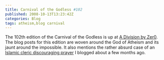 ```yaml
---
title: Carnival of the Godless #102
published: 2008-10-13T13:23:42Z
categories: Blog
tags: atheism,blog carnival
---
```


The 102th edition of the Carnival of the Godless is up at <a href="http://dbzer0.com/blog/carnival-of-the-godless-102-mission-impossible">A Division by Zer0</a>.  The blog posts for this edition are woven around the God of Atheism and its jaunt around the impossible.  It also mentions the rather absurd case of an <a href="/2008/06/too-much-prayer/">Islamic cleric discouraging prayer</a> I blogged about a few months ago.

